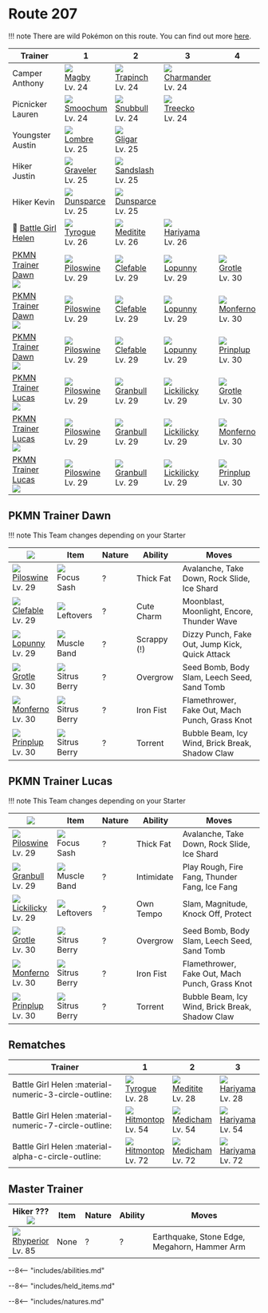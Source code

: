 # Route 207

!!! note
    There are wild Pokémon on this route. You can find out more [here](../../wild_pokemon/route_207/).


Trainer                                  | 1                                 | 2                                 | 3                                  | 4
---                                      | ---                               | ---                               | ---                                | ---
Camper Anthony                           | ![][240]<br>[Magby]<br>Lv. 24     | ![][328]<br>[Trapinch]<br>Lv. 24  | ![][004]<br>[Charmander]<br>Lv. 24 | &nbsp;
Picnicker Lauren                         | ![][238]<br>[Smoochum]<br>Lv. 24  | ![][209]<br>[Snubbull]<br>Lv. 24  | ![][252]<br>[Treecko]<br>Lv. 24    | &nbsp;
Youngster Austin                         | ![][271]<br>[Lombre]<br>Lv. 25    | ![][207]<br>[Gligar]<br>Lv. 25    | &nbsp;                             | &nbsp;
Hiker Justin                             | ![][075]<br>[Graveler]<br>Lv. 25  | ![][028]<br>[Sandslash]<br>Lv. 25 | &nbsp;                             | &nbsp;
Hiker Kevin                              | ![][206]<br>[Dunsparce]<br>Lv. 25 | ![][206]<br>[Dunsparce]<br>Lv. 25 | &nbsp;                             | &nbsp;
:repeat: [Battle Girl Helen](#rematches) | ![][236]<br>[Tyrogue]<br>Lv. 26   | ![][307]<br>[Meditite]<br>Lv. 26  | ![][297]<br>[Hariyama]<br>Lv. 26   | &nbsp;
[PKMN Trainer Dawn]<br>![][dawn]         | ![][221]<br>[Piloswine]<br>Lv. 29 | ![][036]<br>[Clefable]<br>Lv. 29  | ![][428]<br>[Lopunny]<br>Lv. 29    | ![][388]<br>[Grotle]<br>Lv. 30
[PKMN Trainer Dawn]<br>![][dawn]         | ![][221]<br>[Piloswine]<br>Lv. 29 | ![][036]<br>[Clefable]<br>Lv. 29  | ![][428]<br>[Lopunny]<br>Lv. 29    | ![][391]<br>[Monferno]<br>Lv. 30
[PKMN Trainer Dawn]<br>![][dawn]         | ![][221]<br>[Piloswine]<br>Lv. 29 | ![][036]<br>[Clefable]<br>Lv. 29  | ![][428]<br>[Lopunny]<br>Lv. 29    | ![][394]<br>[Prinplup]<br>Lv. 30
[PKMN Trainer Lucas]<br>![][lucas]       | ![][221]<br>[Piloswine]<br>Lv. 29 | ![][210]<br>[Granbull]<br>Lv. 29  | ![][463]<br>[Lickilicky]<br>Lv. 29 | ![][388]<br>[Grotle]<br>Lv. 30
[PKMN Trainer Lucas]<br>![][lucas]       | ![][221]<br>[Piloswine]<br>Lv. 29 | ![][210]<br>[Granbull]<br>Lv. 29  | ![][463]<br>[Lickilicky]<br>Lv. 29 | ![][391]<br>[Monferno]<br>Lv. 30
[PKMN Trainer Lucas]<br>![][lucas]       | ![][221]<br>[Piloswine]<br>Lv. 29 | ![][210]<br>[Granbull]<br>Lv. 29  | ![][463]<br>[Lickilicky]<br>Lv. 29 | ![][394]<br>[Prinplup]<br>Lv. 30

## PKMN Trainer Dawn

!!! note
    This Team changes depending on your Starter

![][dawn]                         | Item                              | Nature | Ability     | Moves
---                               | ---                               | ---    | ---         | ---
![][221]<br>[Piloswine]<br>Lv. 29 | ![][focus-sash]<br>Focus Sash     | ?      | Thick Fat   | Avalanche, Take Down, Rock Slide, Ice Shard
![][036]<br>[Clefable]<br>Lv. 29  | ![][leftovers]<br>Leftovers       | ?      | Cute Charm  | Moonblast, Moonlight, Encore, Thunder Wave
![][428]<br>[Lopunny]<br>Lv. 29   | ![][muscle-band]<br>Muscle Band   | ?      | Scrappy (!) | Dizzy Punch, Fake Out, Jump Kick, Quick Attack
![][388]<br>[Grotle]<br>Lv. 30    | ![][sitrus-berry]<br>Sitrus Berry | ?      | Overgrow    | Seed Bomb, Body Slam, Leech Seed, Sand Tomb
![][391]<br>[Monferno]<br>Lv. 30  | ![][sitrus-berry]<br>Sitrus Berry | ?      | Iron Fist   | Flamethrower, Fake Out, Mach Punch, Grass Knot
![][394]<br>[Prinplup]<br>Lv. 30  | ![][sitrus-berry]<br>Sitrus Berry | ?      | Torrent     | Bubble Beam, Icy Wind, Brick Break, Shadow Claw

## PKMN Trainer Lucas

!!! note
    This Team changes depending on your Starter

![][lucas]                         | Item                              | Nature | Ability    | Moves
---                                | ---                               | ---    | ---        | ---
![][221]<br>[Piloswine]<br>Lv. 29  | ![][focus-sash]<br>Focus Sash     | ?      | Thick Fat  | Avalanche, Take Down, Rock Slide, Ice Shard
![][210]<br>[Granbull]<br>Lv. 29   | ![][muscle-band]<br>Muscle Band   | ?      | Intimidate | Play Rough, Fire Fang, Thunder Fang, Ice Fang
![][463]<br>[Lickilicky]<br>Lv. 29 | ![][leftovers]<br>Leftovers       | ?      | Own Tempo  | Slam, Magnitude, Knock Off, Protect
![][388]<br>[Grotle]<br>Lv. 30     | ![][sitrus-berry]<br>Sitrus Berry | ?      | Overgrow   | Seed Bomb, Body Slam, Leech Seed, Sand Tomb
![][391]<br>[Monferno]<br>Lv. 30   | ![][sitrus-berry]<br>Sitrus Berry | ?      | Iron Fist  | Flamethrower, Fake Out, Mach Punch, Grass Knot
![][394]<br>[Prinplup]<br>Lv. 30   | ![][sitrus-berry]<br>Sitrus Berry | ?      | Torrent    | Bubble Beam, Icy Wind, Brick Break, Shadow Claw

## Rematches

Trainer                                               | 1                                 | 2                                | 3
---                                                   | ---                               | ---                              | ---
Battle Girl Helen :material-numeric-3-circle-outline: | ![][236]<br>[Tyrogue]<br>Lv. 28   | ![][307]<br>[Meditite]<br>Lv. 28 | ![][297]<br>[Hariyama]<br>Lv. 28
Battle Girl Helen :material-numeric-7-circle-outline: | ![][237]<br>[Hitmontop]<br>Lv. 54 | ![][308]<br>[Medicham]<br>Lv. 54 | ![][297]<br>[Hariyama]<br>Lv. 54
Battle Girl Helen :material-alpha-c-circle-outline:   | ![][237]<br>[Hitmontop]<br>Lv. 72 | ![][308]<br>[Medicham]<br>Lv. 72 | ![][297]<br>[Hariyama]<br>Lv. 72

## Master Trainer

Hiker ???<br>![][hiker]           | Item | Nature | Ability | Moves
---                               | ---  | ---    | ---     | ---
![][464]<br>[Rhyperior]<br>Lv. 85 | None | ?      | ?       | Earthquake, Stone Edge, Megahorn, Hammer Arm

--8<-- "includes/abilities.md"

--8<-- "includes/held_items.md"

--8<-- "includes/natures.md"

[PKMN Trainer Dawn]: #pkmn-trainer-dawn
[PKMN Trainer Lucas]: #pkmn-trainer-lucas
[Charmander]: ../../pokemon_changes/004/
[Sandslash]: ../../pokemon_changes/028/
[Clefable]: ../../pokemon_changes/036/
[Graveler]: ../../pokemon_changes/075/
[Dunsparce]: ../../pokemon_changes/206/
[Gligar]: ../../pokemon_changes/207/
[Snubbull]: ../../pokemon_changes/209/
[Granbull]: ../../pokemon_changes/210/
[Piloswine]: ../../pokemon_changes/221/
[Tyrogue]: ../../pokemon_changes/236/
[Hitmontop]: ../../pokemon_changes/237/
[Smoochum]: ../../pokemon_changes/238/
[Magby]: ../../pokemon_changes/240/
[Treecko]: ../../pokemon_changes/252/
[Lombre]: ../../pokemon_changes/271/
[Hariyama]: ../../pokemon_changes/297/
[Meditite]: ../../pokemon_changes/307/
[Medicham]: ../../pokemon_changes/308/
[Trapinch]: ../../pokemon_changes/328/
[Grotle]: ../../pokemon_changes/388/
[Monferno]: ../../pokemon_changes/391/
[Prinplup]: ../../pokemon_changes/394/
[Lopunny]: ../../pokemon_changes/428/
[Lickilicky]: ../../pokemon_changes/463/
[Rhyperior]: ../../pokemon_changes/464/
[focus-sash]: ../img/items/focus-sash.png
[leftovers]: ../img/items/leftovers.png
[muscle-band]: ../img/items/muscle-band.png
[sitrus-berry]: ../img/items/sitrus-berry.png
[004]: ../img/pokemon/004.png
[028]: ../img/pokemon/028.png
[036]: ../img/pokemon/036.png
[075]: ../img/pokemon/075.png
[206]: ../img/pokemon/206.png
[207]: ../img/pokemon/207.png
[209]: ../img/pokemon/209.png
[210]: ../img/pokemon/210.png
[221]: ../img/pokemon/221.png
[236]: ../img/pokemon/236.png
[237]: ../img/pokemon/237.png
[238]: ../img/pokemon/238.png
[240]: ../img/pokemon/240.png
[252]: ../img/pokemon/252.png
[271]: ../img/pokemon/271.png
[297]: ../img/pokemon/297.png
[307]: ../img/pokemon/307.png
[308]: ../img/pokemon/308.png
[328]: ../img/pokemon/328.png
[388]: ../img/pokemon/388.png
[391]: ../img/pokemon/391.png
[394]: ../img/pokemon/394.png
[428]: ../img/pokemon/428.png
[463]: ../img/pokemon/463.png
[464]: ../img/pokemon/464.png
[lucas]: ../img/trainer/lucas.png
[dawn]: ../img/trainer/dawn.png
[hiker]: ../img/trainer/hiker.png
